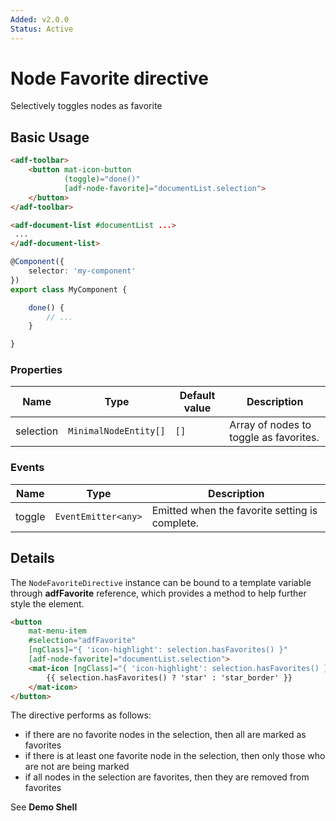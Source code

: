 ```yaml
---
Added: v2.0.0
Status: Active
---
```

# Node Favorite directive

Selectively toggles nodes as favorite

## Basic Usage

```html
<adf-toolbar>
    <button mat-icon-button
            (toggle)="done()"
            [adf-node-favorite]="documentList.selection">
    </button>
</adf-toolbar>

<adf-document-list #documentList ...>
 ...
</adf-document-list>
```

```ts
@Component({
    selector: 'my-component'
})
export class MyComponent {

    done() {
        // ...
    }

}
```

### Properties

| Name | Type | Default value | Description |
| ---- | ---- | ------------- | ----------- |
| selection | `MinimalNodeEntity[]` | `[]` | Array of nodes to toggle as favorites.  |

### Events

| Name | Type | Description |
| ---- | ---- | ----------- |
| toggle | `EventEmitter<any>` | Emitted when the favorite setting is complete.  |

## Details

The `NodeFavoriteDirective` instance can be bound to a template variable through **adfFavorite** reference,
which provides a method to help further style the element.

<!-- {% raw %} -->

```html
<button
    mat-menu-item
    #selection="adfFavorite"
    [ngClass]="{ 'icon-highlight': selection.hasFavorites() }"
    [adf-node-favorite]="documentList.selection">
    <mat-icon [ngClass]="{ 'icon-highlight': selection.hasFavorites() }">
        {{ selection.hasFavorites() ? 'star' : 'star_border' }}
    </mat-icon>
</button>
```

<!-- {% endraw %} -->

The directive performs as follows:

-   if there are no favorite nodes in the selection, then all are marked as favorites
-   if there is at least one favorite node in the selection, then only those who are not
    are being marked
-   if all nodes in the selection are favorites, then they are removed from favorites

See **Demo Shell**
